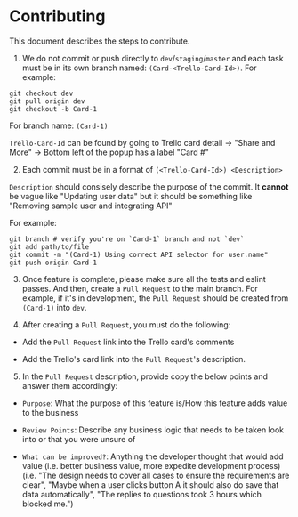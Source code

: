 # Contributing

This document describes the steps to contribute.

1. We do not commit or push directly to `dev`/`staging`/`master`
and each task must be in its own branch named: `(Card-<Trello-Card-Id>)`. For example:

```
git checkout dev
git pull origin dev
git checkout -b Card-1
```

For branch name: `(Card-1)`

`Trello-Card-Id` can be found by going to Trello card detail -> "Share and More" -> Bottom left of the popup has a label "Card #<number>"

2. Each commit must be in a format of `(<Trello-Card-Id>) <Description>`

`Description` should consisely describe the purpose of the commit. It **cannot** be vague like "Updating user data" but it should be something like "Removing sample user and integrating API"

For example:

```
git branch # verify you're on `Card-1` branch and not `dev`
git add path/to/file
git commit -m "(Card-1) Using correct API selector for user.name"
git push origin Card-1
```

3. Once feature is complete, please make sure all the tests and eslint passes. And then, create a `Pull Request` to the main branch. For example, if it's in development,
the `Pull Request` should be created from `(Card-1)` into `dev`.

4. After creating a `Pull Request`, you must do the following:

  - Add the `Pull Request` link into the Trello card's comments

  - Add the Trello's card link into the `Pull Request`'s description.

5. In the `Pull Request` description, provide copy the below points and answer them accordingly:

  - `Purpose`: What the purpose of this feature is/How this feature adds value to the business

  - `Review Points`: Describe any business logic that needs to be taken look into or that you were unsure of

  - `What can be improved?`: Anything the developer thought that would add value (i.e. better business value, more expedite development process)
  (i.e. "The design needs to cover all cases to ensure the requirements are clear", "Maybe when a user clicks button A it should also do save that data automatically", "The replies to questions took 3 hours which blocked me.")
